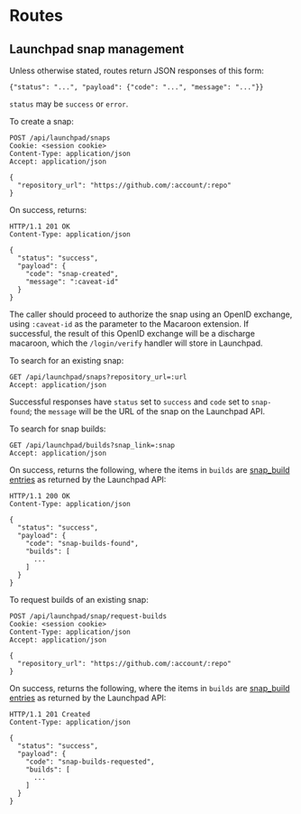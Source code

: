 # Routes

## Launchpad snap management

Unless otherwise stated, routes return JSON responses of this form:

    {"status": "...", "payload": {"code": "...", "message": "..."}}

`status` may be `success` or `error`.

To create a snap:

    POST /api/launchpad/snaps
    Cookie: <session cookie>
    Content-Type: application/json
    Accept: application/json

    {
      "repository_url": "https://github.com/:account/:repo"
    }

On success, returns:

    HTTP/1.1 201 OK
    Content-Type: application/json

    {
      "status": "success",
      "payload": {
        "code": "snap-created",
        "message": ":caveat-id"
      }
    }

The caller should proceed to authorize the snap using an OpenID exchange,
using `:caveat-id` as the parameter to the Macaroon extension.  If
successful, the result of this OpenID exchange will be a discharge macaroon,
which the `/login/verify` handler will store in Launchpad.

To search for an existing snap:

    GET /api/launchpad/snaps?repository_url=:url
    Accept: application/json

Successful responses have `status` set to `success` and `code` set to
`snap-found`; the `message` will be the URL of the snap on the Launchpad
API.

To search for snap builds:

    GET /api/launchpad/builds?snap_link=:snap
    Accept: application/json

On success, returns the following, where the items in `builds` are
[snap\_build entries](https://launchpad.net/+apidoc/devel.html#snap_build)
as returned by the Launchpad API:

    HTTP/1.1 200 OK
    Content-Type: application/json

    {
      "status": "success",
      "payload": {
        "code": "snap-builds-found",
        "builds": [
          ...
        ]
      }
    }

To request builds of an existing snap:

    POST /api/launchpad/snap/request-builds
    Cookie: <session cookie>
    Content-Type: application/json
    Accept: application/json

    {
      "repository_url": "https://github.com/:account/:repo"
    }

On success, returns the following, where the items in `builds` are
[snap\_build entries](https://launchpad.net/+apidoc/devel.html#snap_build)
as returned by the Launchpad API:

    HTTP/1.1 201 Created
    Content-Type: application/json

    {
      "status": "success",
      "payload": {
        "code": "snap-builds-requested",
        "builds": [
          ...
        ]
      }
    }
